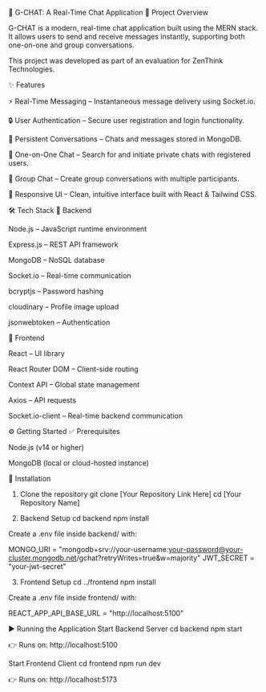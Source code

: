 📌 G-CHAT: A Real-Time Chat Application
🚀 Project Overview

G-CHAT is a modern, real-time chat application built using the MERN stack.
It allows users to send and receive messages instantly, supporting both one-on-one and group conversations.

This project was developed as part of an evaluation for ZenThink Technologies.

✨ Features

⚡ Real-Time Messaging – Instantaneous message delivery using Socket.io.

🔒 User Authentication – Secure user registration and login functionality.

💾 Persistent Conversations – Chats and messages stored in MongoDB.

👤 One-on-One Chat – Search for and initiate private chats with registered users.

👥 Group Chat – Create group conversations with multiple participants.

📱 Responsive UI – Clean, intuitive interface built with React & Tailwind CSS.

🛠 Tech Stack
🔹 Backend

Node.js – JavaScript runtime environment

Express.js – REST API framework

MongoDB – NoSQL database

Socket.io – Real-time communication

bcryptjs – Password hashing

cloudinary – Profile image upload

jsonwebtoken – Authentication

🔹 Frontend

React – UI library

React Router DOM – Client-side routing

Context API – Global state management

Axios – API requests

Socket.io-client – Real-time backend communication

⚙️ Getting Started
✅ Prerequisites

Node.js (v14 or higher)

MongoDB (local or cloud-hosted instance)

🔽 Installation
1. Clone the repository
git clone [Your Repository Link Here]
cd [Your Repository Name]

2. Backend Setup
cd backend
npm install


Create a .env file inside backend/ with:

MONGO_URI = "mongodb+srv://your-username:your-password@your-cluster.mongodb.net/gchat?retryWrites=true&w=majority"
JWT_SECRET = "your-jwt-secret"

3. Frontend Setup
cd ../frontend
npm install


Create a .env file inside frontend/ with:

REACT_APP_API_BASE_URL = "http://localhost:5100"

▶️ Running the Application
Start Backend Server
cd backend
npm start


👉 Runs on: http://localhost:5100

Start Frontend Client
cd frontend
npm run dev


👉 Runs on: http://localhost:5173

